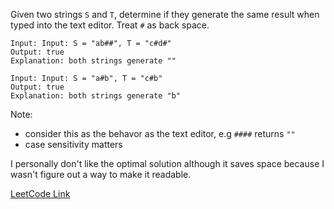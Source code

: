 Given two strings `S` and `T`, determine if they generate the same result when typed into the text editor. Treat `#` as back space.

```
Input: Input: S = "ab##", T = "c#d#"
Output: true
Explanation: both strings generate ""
```

```
Input: Input: S = "a#b", T = "c#b"
Output: true
Explanation: both strings generate "b"
```

Note:

- consider this as the behavor as the text editor, e.g `####` returns `""`
- case sensitivity matters

I personally don't like the optimal solution although it saves space because I wasn't figure out a way to make it readable.

[LeetCode Link](https://leetcode.com/problems/backspace-string-compare/)
